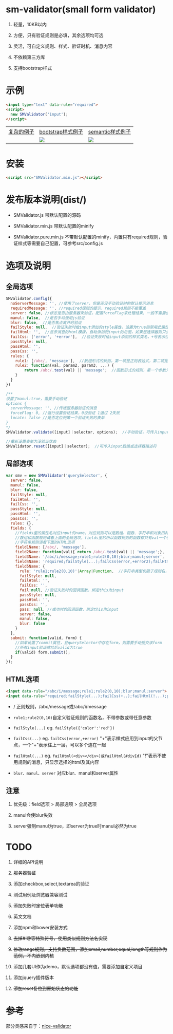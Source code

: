 # sm-validator(small form validator)

1. 轻量，10KB以内

2. 方便，只有验证规则是必填，其余选项均可选

3. 灵活，可自定义规则、样式、验证时机、消息内容

4. 不依赖第三方库

5. 支持bootstrap样式

# 示例
``` html
<input type="text" data-rule="required">
<script>
  new SMValidator('input');
</script>
```

<table>
    <tr>
      <td><a href="https://wldragon.github.io/sm-validator/">复杂的例子</a></td>
      <td><a href="https://wldragon.github.io/sm-validator/bootstrap/">bootstrap样式例子</a></td>
      <td><a href="https://wldragon.github.io/sm-validator/semantic/">semantic样式例子</a></td>
    </tr>
    <tr>
      <td></td>
      <td><img src="https://wldragon.github.io/sm-validator/bootstrap/scan.jpg"></td>
      <td><img src="https://wldragon.github.io/sm-validator/semantic/scan.jpg"></td>
    </tr>
</table>

# 安装
``` html
<script src="SMValidator.min.js"></script>
```

# 发布版本说明(dist/)
- SMValidator.js 带默认配置的源码

- SMValidator.min.js 带默认配置的minify

- SMValidator.pure.min.js 不带默认配置的minify，内置只有required规则，验证样式等需要自己配置，可参考src/config.js

# 选项及说明
## 全局选项
``` javascript
SMValidator.config({
  noServerMessage: '', //使用了server，但是还没手动验证时的默认提示消息
  requiredMessage: '', //required规则的提示，required规则不能覆盖
  server: false, //标志是否由服务器来验证，配置forceFlag来处理结果，一般不需要全局设置，而是针对特定的input来设置
  manul: false,  //是否手动使用js验证
  blur: false,  //是否焦点离开时验证
  failStyle: null,  //验证失败时给input添加的style属性，设置为true则禁用此属性
  failHtml: '',  //显示消息的html模板，自动添加到input的后面，如果是选择器则只会把消息填到选择的标签里
  failCss: ['error', '+error'],  //验证失败时给input添加的样式类名，+号表示往上一层，把样式添加到父标签
  passStyle: null,
  passHtml: '',
  passCss: '',
  rules: {
    rule1: [/abc/, 'message'],  //数组形式的规则，第一项是正则表达式，第二项是验证失败时显示的消息
    rule2: function(val, param2, param3, ...) {
        return /abc/.test(val) || 'message';  //函数形式的规则，第一个参数为input的值，其他参数可选
    }
  }
})

/**
设置了manul:true，需要手动验证
options {
  serverMessage: '', //传递服务器验证的消息
  forceFlag: 0, //强行设置验证结果，0没验证 1通过 2失败
  locate: false //是否定位到第一个验证失败的表单
}
*/
SMValidator.validate([input]｜selector, options);  //手动验证，可传入input数组或选择器描述符

//重新设置表单为没验证状态
SMValidator.reset([input]｜selector);  //可传入input数组或选择器描述符
```

## 局部选项
``` javascript
var smv = new SMValidator('querySelector', {
  server: false,
  manul: false,
  blur: false,
  failStyle: null,
  failHtml: '',
  failCss: '',
  passStyle: null,
  passHtml: '',
  passCss: '',
  rules: {},
  fields: {
    //fields里的属性名对应input的name，对应规则可以是数组、函数、字符串和对象四种类型
    //数组和函数规则请看上面的全局选项，fields里的所以函数规则的函数都只有val一个参数
    //字符串规则请看下面的HTML选项
    field1Name: [/abc/, 'message'],
    field2Name: function(val){ return /abc/.test(val) || 'message';},
    field3Name: '/abc/i/message;rule1;rule2(0,10);blur;manul;server',
    field4Name: 'required;failStyle(...);failCss(error,+error2);failHtml(!...);passStyle(...);passCss(...);passHtml(!...)',
    field5Name: {
      rule: 'rule1;rule2(0,10)'|Array|Function,  //字符串类型仅限于规则名，不支持failStyle等属性
      failStyle: null,
      failHtml: '',
      failCss: '',
      fail:null, //验证失败时的回调函数，绑定this为input
      passStyle: null,
      passHtml: '',
      passCss: '',
      pass: null, //成功时的回调函数，绑定this为input
      server: false,
      manul: false,
      blur: false
    }
  },
  submit: function(valid, form) {
    //如果设置了commit属性，且querySelector中存在form，则需要手动提交该form
    //所有input验证成功后valid为true
    if(valid) form.submit();
  }
});
```

## HTML选项
``` html
<input data-rule="/abc/i/message;rule1;rule2(0,10);blur;manul;server">
<input data-rule="required;failStyle(...);failCss(+..);failHtml(!...);passStyle(...);passCss(++.);passHtml(!...)">
```
- / 正则规则，/abc/message或/abc/i/message

- `rule1;rule2(0,10)`自定义验证规则的函数名，不带参数或带任意参数

- `failStyle(...)` eg. `failStyle({'color':'red'})`

- `failCss(...)` eg. `failCss(error,+error)`
  "+"表示样式应用到input的父节点，一个"+"表示往上一层，可以多个连在一起

- `failHtml(...)` eg. `failHtml(<div></div>)或failHtml(#divId)`
  "!"表示不使用规则的消息，只显示选择的html及其内容

- `blur、manul、server` 对应blur、manul和server属性

## 注意
1. 优先级：field选项 > 局部选项 > 全局选项

2. manul会使blur失效

3. server强制manul为true，即server为true时manul必然为true

# TODO
1. 详细的API说明

2. ~~服务器验证~~

3. 添加checkbox,select,textarea的验证

4. 测试用例及浏览器兼容测试

5. ~~添加失败时定位表单功能~~

6. 英文文档

7. 添加npm和bower安装方式

8. ~~去掉#!@等特殊符号，使用类似规则方法名实现~~

9. ~~修改range规则，支持负数范围，添加email,number,equal,length等规则作为范例，不内嵌到内核~~

10. 添加几套UI作为demo，默认选项都没有值，需要添加自定义项目

11. 添加jquery插件版本

12. ~~添加reset复位到原始状态的功能~~

# 参考
部分灵感来自于：[nice-validator](https://github.com/niceue/nice-validator)